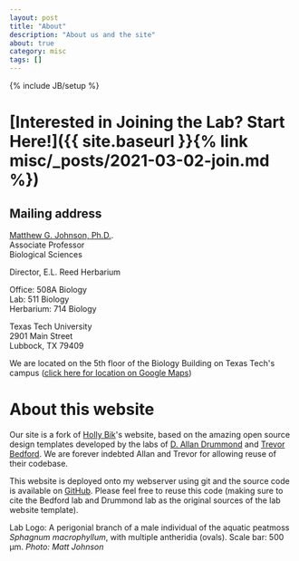 ```yaml
---
layout: post
title: "About"
description: "About us and the site"
about: true
category: misc
tags: []
---
```

{% include JB/setup %}

<a name="purpose"></a>

# [Interested in Joining the Lab? Start Here!]({{ site.baseurl }}{% link misc/_posts/2021-03-02-join.md %})

## Mailing address
[Matthew G. Johnson, Ph.D.](/team/matt-johnson.html).<br/>
Associate Professor<br/>
Biological Sciences

Director, E.L. Reed Herbarium

Office: 508A Biology<br/>
Lab: 511 Biology<br/>
Herbarium: 714 Biology

Texas Tech University<br/>
2901 Main Street<br/>
Lubbock, TX 79409<br/>

We are located on the 5th floor of the Biology Building on Texas Tech's campus ([click here for location on Google Maps])


[click here for location on Google Maps]: https://goo.gl/maps/p4YQecRtN8u

# About this website

Our site is a fork of [Holly Bik]'s website, based on the amazing open source design templates developed by the labs of [D. Allan Drummond] and [Trevor Bedford]. We are forever indebted Allan and Trevor for allowing reuse of their codebase. 

This website is deployed onto my webserver using git and the source code is available on [GitHub]. Please feel free to reuse this code (making sure to cite the Bedford lab and Drummond lab as the original sources of the lab website template).

Lab Logo: A perigonial branch of a male individual of the aquatic peatmoss *Sphagnum macrophyllum*, with multiple antheridia (ovals). Scale bar: 500 µm. *Photo: Matt Johnson*


[Holly Bik]: https://biklab.github.io/
[Trevor Bedford]: http://bedford.io/misc/about/
[D. Allan Drummond]: http://drummondlab.org/about.html
[GitHub]: https://github.com/mossmatters/mossmattersweb



<a name="contact"></a>






